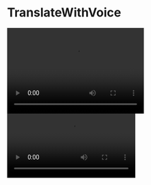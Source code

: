# TranslateWithVoice
<video src="translate.mp4" width="320" height="200" controls preload></video>
![](translate.mp4)
